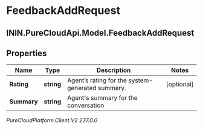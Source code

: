 # FeedbackAddRequest

## ININ.PureCloudApi.Model.FeedbackAddRequest

## Properties

|Name | Type | Description | Notes|
|------------ | ------------- | ------------- | -------------|
| **Rating** | **string** | Agent’s rating for the system-generated summary. | [optional] |
| **Summary** | **string** | Agent&#39;s summary for the conversation | |



_PureCloudPlatform.Client.V2 237.0.0_
